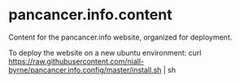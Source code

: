 pancancer.info.content
======================

Content for the pancancer.info website, organized for deployment.

To deploy the website on a new ubuntu environment:
curl https://raw.githubusercontent.com/niall-byrne/pancancer.info.config/master/install.sh | sh
